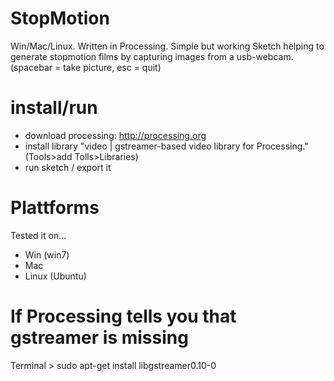 # StopMotion
Win/Mac/Linux. Written in Processing. Simple but working Sketch helping to generate stopmotion films by capturing images from a usb-webcam. (spacebar = take picture, esc = quit)

# install/run
+ download processing: http://processing.org
+ install library "video | gstreamer-based video library for Processing." (Tools>add Tolls>Libraries)
+ run sketch / export it

# Plattforms
Tested it on...
+ Win (win7)
+ Mac
+ Linux (Ubuntu)

# If Processing tells you that gstreamer is missing
Terminal > sudo apt-get install libgstreamer0.10-0 
